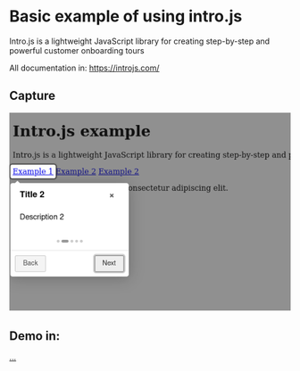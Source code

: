 # Basic example of using intro.js

Intro.js is a lightweight JavaScript library for creating step-by-step and powerful customer onboarding tours

All documentation in: <a href="https://introjs.com/">https://introjs.com/</a>

## Capture

![1.png](1.png "1.png")

## Demo in:

<a href="#">...</a>
